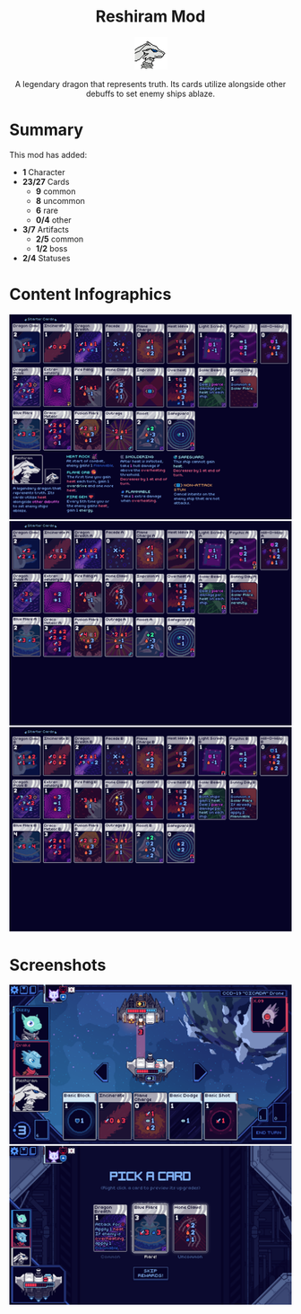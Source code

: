 <!--
This README was made using Louis3797's awesome-readme-template
-->
<div align="center">
  <h1>Reshiram Mod</h1>
  <img src="assets/characters/ReshiramCCMod_character_neutral_0.png" alt="logo" width="auto" height="auto" />
  <p>
    A legendary dragon that represents truth. Its cards utilize alongside other debuffs to set enemy ships ablaze.
  </p>
</div>

<!-- Features -->
# Summary

This mod has added:

- <b>1</b> Character
- <b>23/27</b> Cards
  - <b>9</b> common
  - <b>8</b> uncommon
  - <b>6</b> rare
  - <b>0/4</b> other
- <b>3/7</b> Artifacts
  - <b>2/5</b> common
  - <b>1/2</b> boss
- <b>2/4</b> Statuses

# Content Infographics

<img src="README_assets/infographics/Reshi_Normal.png" alt="screenshot" width="auto" height="auto" />
<img src="README_assets/infographics/Reshi_A.png" alt="screenshot" width="auto" height="auto" />
<img src="README_assets/infographics/Reshi_B.png" alt="screenshot" width="auto" height="auto" />

<!-- Screenshots -->
# Screenshots

<img src="README_assets/screenshots/gameplay_screenshot.png" alt="screenshot" width="auto" height="auto" />
<img src="README_assets/screenshots/card_reward.png" alt="screenshot" width="auto" height="auto" />
